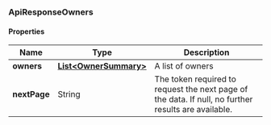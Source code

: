 
[//]: # (CLASS:ApiResponseOwners)

[//]: # (KIND:object)

### ApiResponseOwners

#### Properties

[//]: # (START_DEFINITION)

Name | Type | Description
------------ | ------------- | -------------
**owners** | [**List&lt;OwnerSummary&gt;**](OwnerSummary.md) | A list of owners &nbsp;
**nextPage** | String | The token required to request the next page of the data. If null, no further results are available. &nbsp;

[//]: # (END_DEFINITION)


[//]: # (CONTAINED_CLASS:OwnerSummary)





